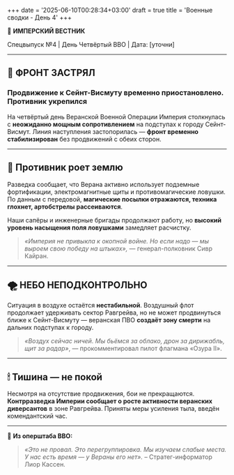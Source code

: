 +++
date = '2025-06-10T00:28:34+03:00'
draft = true
title = 'Военные сводки - День 4'
+++

📜 **ИМПЕРСКИЙ ВЕСТНИК**

Спецвыпуск №4 | День Четвёртый ВВО | Дата: \[уточни]

---

## 🛑 **ФРОНТ ЗАСТРЯЛ**

### Продвижение к Сейнт-Висмуту временно приостановлено. Противник укрепился

На четвёртый день Веранской Военной Операции Империя столкнулась с **неожиданно мощным сопротивлением** на подступах к городу Сейнт-Висмут. Линия наступления застопорилась — **фронт временно стабилизирован** без продвижений с обеих сторон.

---

## 🧱 **Противник роет землю**

Разведка сообщает, что Верана активно использует подземные фортификации, электромагнитные щиты и противомагические ловушки. По данным с передовой, **магические посылки отражаются, техника глохнет, артобстрелы рассеиваются**.

Наши сапёры и инженерные бригады продолжают работу, но **высокий уровень насыщения поля ловушками** замедляет расчистку.

> *«Империя не привыкла к окопной войне. Но если надо — мы выроем свою победу на штыках»,*
> — генерал-полковник Сивр Кайран.

---

## 🌪 **НЕБО НЕПОДКОНТРОЛЬНО**

Ситуация в воздухе остаётся **нестабильной**. Воздушный флот продолжает удерживать сектор Равгрейва, но не может продвинуться ближе к Сейнт-Висмуту — веранская ПВО **создаёт зону смерти** на дальних подступах к городу.

> *«Воздух сейчас ничей. Мы бьёмся за облако, дрон за дирижабль, щит за радар»*,
> — прокомментировал пилот флагмана «Озура II».

---

## 🕯 **Тишина — не покой**

Несмотря на отсутствие продвижения, бои не прекращаются. **Контрразведка Империи сообщает о росте активности веранских диверсантов** в зоне Равгрейва. Приняты меры усиления тыла, введён комендантский час.

---

📌 **Из оперштаба ВВО:**

> *«Это не провал. Это перегруппировка. Мы изучаем слабые места. У нас есть время — у Вераны его нет».*
> – Стратег-информатор Лиор Кассен.
